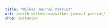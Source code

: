 ```yaml
---
title: "Wilkes Journal Patriot"
url: /north-wilkesboro/wilkes-journal-patriot/
shop: Zeitungen
---
```

